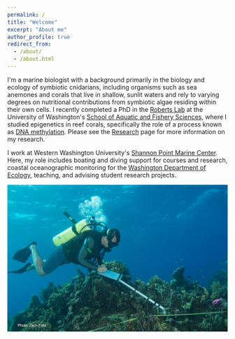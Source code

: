 ```yaml
---
permalink: /
title: "Welcome"
excerpt: "About me"
author_profile: true
redirect_from: 
  - /about/
  - /about.html
---
```


I'm a marine biologist with a background primarily in the biology and ecology of symbiotic cnidarians, including organisms such as sea anemones and corals that live in shallow, sunlit waters and rely to varying degrees on nutritional contributions from symbiotic algae residing within their own cells. I recently completed a PhD in the [Roberts Lab](https://faculty.washington.edu/sr320/) at the University of Washington's [School of Aquatic and Fishery Sciences](https://fish.uw.edu/), where I studied epigenetics in reef corals, specifically the role of a process known as [DNA methylation](https://en.wikipedia.org/wiki/DNA_methylation). Please see the [Research](https://jldimond.github.io/pubs/) page for more information on my research.

I work at Western Washington University's [Shannon Point Marine Center](http://www.wwu.edu/spmc/). Here, my role includes boating and diving support for courses and research, coastal oceanographic monitoring for the [Washington Department of Ecology](https://ecology.wa.gov/Research-Data/Monitoring-assessment/Puget-Sound-and-marine-monitoring), teaching, and advising student research projects.

![monitoring](/images/RMonitoring5.2016-300copy.jpg)
